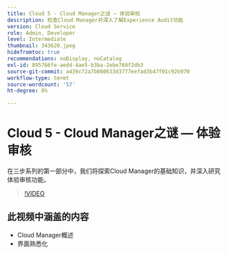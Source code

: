 ```yaml
---
title: Cloud 5 - Cloud Manager之谜 — 体验审核
description: 检查Cloud Manager并深入了解Experience Audit功能
version: Cloud Service
role: Admin, Developer
level: Intermediate
thumbnail: 343620.jpeg
hidefromtoc: true
recommendations: noDisplay, noCatalog
exl-id: 895766fe-aedd-4ae5-b3ba-2ebe769f2db3
source-git-commit: a439c72a7b080633d3777eefad3b47f01c92b970
workflow-type: tm+mt
source-wordcount: '57'
ht-degree: 0%

---
```


# Cloud 5 - Cloud Manager之谜 — 体验审核

在三步系列的第一部分中，我们将探索Cloud Manager的基础知识，并深入研究体验审核功能。

>[!VIDEO](https://video.tv.adobe.com/v/343620?quality=12&learn=on)

## 此视频中涵盖的内容

+ Cloud Manager概述
+ 界面熟悉化
